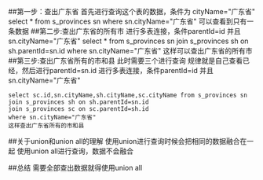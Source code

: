 
##第一步：查出广东省
	首先进行查询这个表的数据，条件为 cityName="广东省"
	select * from s_provinces sn where sn.cityName="广东省"
	可以查看到只有一条数据
##第二步:查出广东省的所有市
	进行多表连接，条件parentId=id  并且  sn.cityName="广东省"
	select * from s_provinces sn
	join s_provinces sh on sh.parentId=sn.id
	where sn.cityName="广东省"
	这样可以查出广东省的所有市
##第三步:查出广东省所有的市和县 此时需要三个进行查询
	规律就是自己查看已经，然后进行parentId=sn.id
	进行多表连接，条件parentId=id  并且  sn.cityName="广东省"
	
	select sc.id,sn.cityName,sh.cityName,sc.cityName from s_provinces sn
	join s_provinces sh on sh.parentId=sn.id
	join s_provinces sc on sc.parentId=sh.id
	where sn.cityName="广东省"
	这样查出广东省所有的市和县

##关于union和union all的理解
	使用union进行查询时候会把相同的数据融合在一起
	使用union all进行查询，数据不会融合
	
##总结
		需要全部查出数据就得使用union all